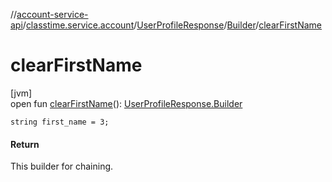 //[account-service-api](../../../../index.md)/[classtime.service.account](../../index.md)/[UserProfileResponse](../index.md)/[Builder](index.md)/[clearFirstName](clear-first-name.md)

# clearFirstName

[jvm]\
open fun [clearFirstName](clear-first-name.md)(): [UserProfileResponse.Builder](index.md)

`string first_name = 3;`

#### Return

This builder for chaining.
